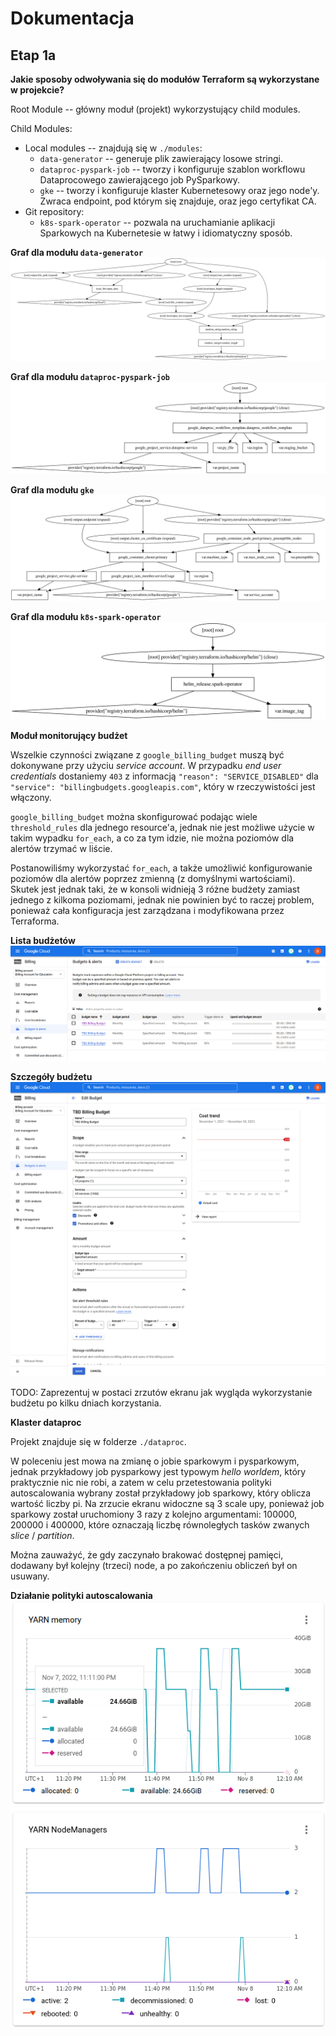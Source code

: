# Dokumentacja

## Etap 1a

**Jakie sposoby odwoływania się do modułów Terraform są wykorzystane w projekcie?**

Root Module -- główny moduł (projekt) wykorzystujący child modules.

Child Modules:
* Local modules -- znajdują się w `./modules`:
    * `data-generator` -- generuje plik zawierający losowe stringi.
    * `dataproc-pyspark-job` -- tworzy i konfiguruje szablon workflowu Dataprocowego zawierającego job PySparkowy.
    * `gke` -- tworzy i konfiguruje klaster Kubernetesowy oraz jego node'y. Zwraca endpoint, pod którym się znajduje, oraz jego certyfikat CA.
* Git repository:
    * `k8s-spark-operator` -- pozwala na uruchamianie aplikacji Sparkowych na Kubernetesie w łatwy i idiomatyczny sposób.

**Graf dla modułu `data-generator`**
![](./doc/phase1a_figures/data-generator-graph.svg)

**Graf dla modułu `dataproc-pyspark-job`**
![](./doc/phase1a_figures/dataproc-pyspark-job-graph.svg)

**Graf dla modułu `gke`**
![](./doc/phase1a_figures/gke-graph.svg)

**Graf dla modułu `k8s-spark-operator`**
![](./doc/phase1a_figures/k8s-spark-operator-graph.svg)



**Moduł monitorujący budżet**

Wszelkie czynności związane z `google_billing_budget` muszą być dokonywane przy użyciu *service account*. W przypadku *end user credentials* dostaniemy `403` z informacją `"reason": "SERVICE_DISABLED"` dla `"service": "billingbudgets.googleapis.com"`, który w rzeczywistości jest włączony.

`google_billing_budget` można skonfigurować podając wiele `threshold_rules` dla jednego resource'a, jednak nie jest możliwe użycie w takim wypadku `for_each`, a co za tym idzie, nie można poziomów dla alertów trzymać w liście.

Postanowiliśmy wykorzystać `for_each`, a także umożliwić konfigurowanie poziomów dla alertów poprzez zmienną (z domyślnymi wartościami). Skutek jest jednak taki, że w konsoli widnieją 3 różne budżety zamiast jednego z kilkoma poziomami, jednak nie powinien być to raczej problem, ponieważ cała konfiguracja jest zarządzana i modyfikowana przez Terraforma.

**Lista budżetów**
![](./doc/phase1a_figures/budget-list.png)

**Szczegóły budżetu**
![](./doc/phase1a_figures/budget-details.png)

TODO: Zaprezentuj w postaci zrzutów ekranu jak wygląda wykorzystanie budżetu po kilku dniach korzystania.



**Klaster dataproc**

Projekt znajduje się w folderze `./dataproc`.

W poleceniu jest mowa na zmianę o jobie sparkowym i pysparkowym, jednak przykładowy job pysparkowy jest typowym *hello worldem*, który praktycznie nic nie robi, a zatem w celu przetestowania polityki autoscalowania wybrany został przykładowy job sparkowy, który oblicza wartość liczby pi. Na zrzucie ekranu widoczne są 3 scale upy, ponieważ job sparkowy został uruchomiony 3 razy z kolejno argumentami: 100000, 200000 i 400000, które oznaczają liczbę równoległych tasków zwanych *slice* / *partition*.

Można zauważyć, że gdy zaczynało brakować dostępnej pamięci, dodawany był kolejny (trzeci) node, a po zakończeniu obliczeń był on usuwany.

**Działanie polityki autoscalowania**
![](./doc/phase1a_figures/dataproc-asp.png)


